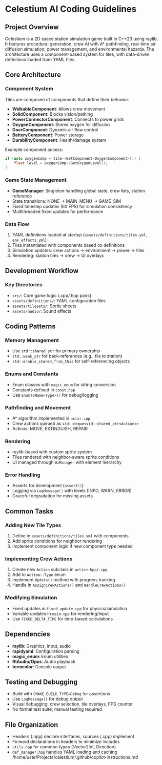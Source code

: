 # Celestium AI Coding Guidelines

## Project Overview
Celestium is a 2D space station simulation game built in C++23 using raylib. It features procedural generation, crew AI with A* pathfinding, real-time air diffusion simulation, power management, and environmental hazards. The architecture uses a component-based system for tiles, with data-driven definitions loaded from YAML files.

## Core Architecture

### Component System
Tiles are composed of components that define their behavior:
- **WalkableComponent**: Allows crew movement
- **SolidComponent**: Blocks vision/pathing
- **PowerConnectorComponent**: Connects to power grids
- **OxygenComponent**: Stores oxygen for diffusion
- **DoorComponent**: Dynamic air flow control
- **BatteryComponent**: Power storage
- **DurabilityComponent**: Health/damage system

Example component access:
```cpp
if (auto oxygenComp = tile->GetComponent<OxygenComponent>()) {
    float level = oxygenComp->GetOxygenLevel();
}
```

### Game State Management
- **GameManager**: Singleton handling global state, crew lists, station reference
- State transitions: NONE → MAIN_MENU → GAME_SIM
- Fixed timestep updates (60 FPS) for simulation consistency
- Multithreaded fixed updates for performance

### Data Flow
1. YAML definitions loaded at startup (`assets/definitions/tiles.yml`, `env_effects.yml`)
2. Tiles instantiated with components based on definitions
3. Simulation updates: crew actions → environment → power → tiles
4. Rendering: station tiles → crew → UI overlays

## Development Workflow

### Key Directories
- `src/`: Core game logic (.cpp/.hpp pairs)
- `assets/definitions/`: YAML configuration files
- `assets/tilesets/`: Sprite sheets
- `assets/audio/`: Sound effects

## Coding Patterns

### Memory Management
- Use `std::shared_ptr` for primary ownership
- `std::weak_ptr` for back-references (e.g., tile to station)
- `std::enable_shared_from_this` for self-referencing objects

### Enums and Constants
- Enum classes with `magic_enum` for string conversion
- Constants defined in `const.hpp`
- Use `EnumToName<Type>()` for debug/logging

### Pathfinding and Movement
- A* algorithm implemented in `astar.cpp`
- Crew actions queued as `std::deque<std::shared_ptr<Action>>`
- Actions: MOVE, EXTINGUISH, REPAIR

### Rendering
- raylib-based with custom sprite system
- Tiles rendered with neighbor-aware sprite conditions
- UI managed through `UiManager` with element hierarchy

### Error Handling
- Asserts for development (`assert()`)
- Logging via `LogMessage()` with levels (INFO, WARN, ERROR)
- Graceful degradation for missing assets

## Common Tasks

### Adding New Tile Types
1. Define in `assets/definitions/tiles.yml` with components
2. Add sprite conditions for neighbor rendering
3. Implement component logic if new component type needed

### Implementing Crew Actions
1. Create new `Action` subclass in `action.hpp/.cpp`
2. Add to `Action::Type` enum
3. Implement `Update()` method with progress tracking
4. Handle in `AssignCrewActions()` and `HandleCrewActions()`

### Modifying Simulation
- Fixed updates in `fixed_update.cpp` for physics/simulation
- Variable updates in `main.cpp` for rendering/input
- Use `FIXED_DELTA_TIME` for time-based calculations

## Dependencies
- **raylib**: Graphics, input, audio
- **rapidyaml**: Configuration parsing
- **magic_enum**: Enum utilities
- **RtAudio/Opus**: Audio playback
- **termcolor**: Console output

## Testing and Debugging
- Build with `CMAKE_BUILD_TYPE=Debug` for assertions
- Use `LogMessage()` for debug output
- Visual debugging: crew selection, tile overlays, FPS counter
- No formal test suite; manual testing required

## File Organization
- Headers (.hpp) declare interfaces, sources (.cpp) implement
- Forward declarations in headers to minimize includes
- `utils.hpp` for common types (Vector2Int, Direction)
- `def_manager.hpp` handles YAML loading and caching</content>
<parameter name="filePath">/home/user/Projects/celestium/.github/copilot-instructions.md
